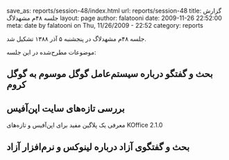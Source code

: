 save_as: reports/session-48/index.html
url: reports/session-48
title: گزارش جلسه ۴۸‌م مشهد‌لاگ
layout: page
author: falatooni
date: 2009-11-26 22:52:00
meta: date by falatooni on Thu, 11/26/2009 - 22:52
category: reports

جلسه ۴۸‌م مشهدلاگ در پنجشنبه ۵ آذر ۱۳۸۸ تشکیل شد.


<!--more-->



موضوعات مطرح‌شده در این جلسه:

## بحث و گفتگو درباره سیستم‌عامل گوگل موسوم به گوگل کروم
## بررسی تازه‌های سایت اپن‌آفیس
معرفی یک پلاگین مفید برای اپن‌آفیس و تازه‌های KOffice 2.1.0

## بحث و گفتگوی آزاد درباره لینوکس و نرم‌افزار آزاد
